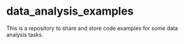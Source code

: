 # data_analysis_examples
This is a repository to share and store code examples for some data analysis tasks.
